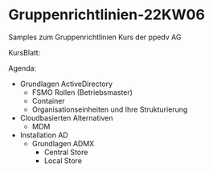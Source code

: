 # Gruppenrichtlinien-22KW06
Samples zum Gruppenrichtlinien Kurs der ppedv AG

KursBlatt:

Agenda:
- Grundlagen ActiveDirectory
  - FSMO Rollen (Betriebsmaster)
  - Container
  - Organisationseinheiten und Ihre Strukturierung
- Cloudbasierten Alternativen
  - MDM   
- Installation AD
  - Grundlagen ADMX
    - Central Store
    - Local Store
